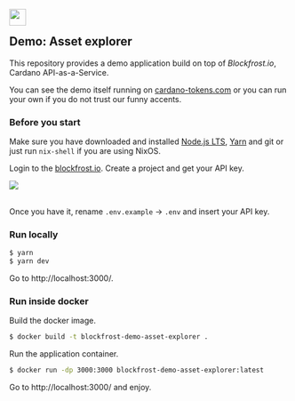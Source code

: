 

<img src="https://blockfrost.io/images/logo.svg" align="left" height="30" /><br>

## Demo: Asset explorer

This repository provides a demo application build on top of *Blockfrost.io*, Cardano API-as-a-Service.

You can see the demo itself running on [cardano-tokens.com](https://cardano-tokens.com) or you can run your own if you do not trust our funny accents.

### Before you start

Make sure you have downloaded and installed [Node.js LTS](https://nodejs.org/en/download/), [Yarn](https://yarnpkg.com/lang/en/docs/install/) and git or just run `nix-shell` if you are using NixOS.

Login to the [blockfrost.io](https://blockfrost.io). Create a project and get your API key.

<img src="https://i.imgur.com/smY12ro.png">
<br/>
<br/>

Once you have it, rename `.env.example` → `.env` and insert your API key.


### Run locally

```bash
$ yarn
$ yarn dev
```

Go to http://localhost:3000/.


### Run inside docker

Build the docker image.

```bash
$ docker build -t blockfrost-demo-asset-explorer .
```

Run the application container.

```bash
$ docker run -dp 3000:3000 blockfrost-demo-asset-explorer:latest
```

Go to http://localhost:3000/ and enjoy.

